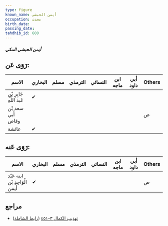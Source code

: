 ```yaml
---
type: figure
known_name: أيمن الحبشي
occupation: محدث
birth_date:
passing_date:
tahdhib_id: 600
---
```

##### أيمن الحبشي المكي

## رَوَى عَن:
| الاسم                     | البخاري | مسلم | الترمذي | النسائي | ابن ماجه | أبي داود | Others |
| ------------------------- | ------- | ---- | ------- | ------- | -------- | -------- | ------ |
| جَابِرِ بْنِ عَبد اللَّهِ | ✔       |      |         |         |          |          |        |
| سعد بْن أَبي وقاص         |         |      |         |         |          |          | ص      |
| عائشة                     | ✔       |      |         |         |          |          |        |
## رَوَى عَنه:
| الاسم                          | البخاري | مسلم | الترمذي | النسائي | ابن ماجه | أبي داود | Others |
| ------------------------------ | ------- | ---- | ------- | ------- | -------- | -------- | ------ |
| ابنه عَبْد الْوَاحِدِ بْن أيمن | ✔       |      |         |         |          |          | ص      |
## مراجع
- [تهذيب الكمال ٣-٤٥١](obsidian://open?vault=Tahdhib-al-Kamal&file=Figures/٦٠٠-أيمن%20الحبشي%20المكي) ([رابط الشاملة](https://shamela.ws/book/3722/1465))